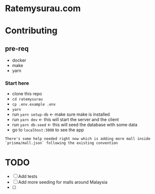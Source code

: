 # Ratemysurau.com

# Contributing
## pre-req
- docker
- make
- yarn

### Start here
- clone this repo
- `cd ratemysurau`
- `cp .env.example .env`
- `yarn`
- run `yarn setup-db` <- make sure make is installed
- run `yarn dev` <- this will start the server and the client
- run `yarn db-seed` <- this will seed the database with some data
- go to `localhost:3000` to see the app

```
There's some help needed right now which is adding more mall inside `prisma/mall.json` following the existing convention
```
# TODO
- [ ] Add tests
- [ ] Add more seeding for malls around Malaysia
- [ ] 
